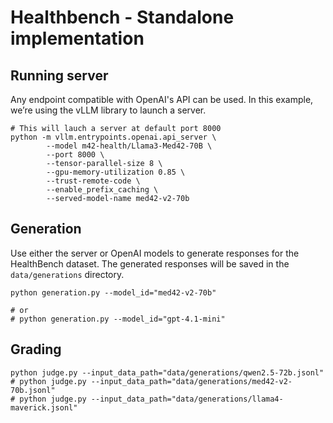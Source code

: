 # Healthbench - Standalone implementation

## Running server
Any endpoint compatible with OpenAI's API can be used. In this example, we’re using the vLLM library to launch a server.

```shell
# This will lauch a server at default port 8000
python -m vllm.entrypoints.openai.api_server \
        --model m42-health/Llama3-Med42-70B \
        --port 8000 \
        --tensor-parallel-size 8 \
        --gpu-memory-utilization 0.85 \
        --trust-remote-code \
        --enable_prefix_caching \
        --served-model-name med42-v2-70b

```

## Generation
Use either the server or OpenAI models to generate responses for the HealthBench dataset. The generated responses will be saved in the `data/generations` directory.

```shell
python generation.py --model_id="med42-v2-70b"

# or
# python generation.py --model_id="gpt-4.1-mini"
```

## Grading
```shell
python judge.py --input_data_path="data/generations/qwen2.5-72b.jsonl"
# python judge.py --input_data_path="data/generations/med42-v2-70b.jsonl"
# python judge.py --input_data_path="data/generations/llama4-maverick.jsonl"
```